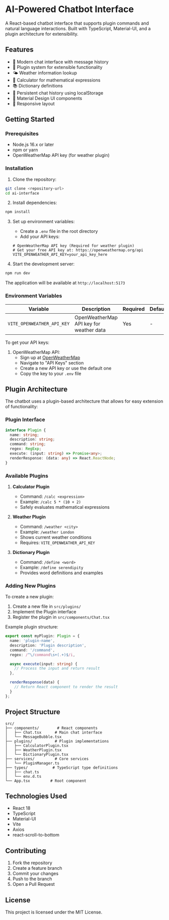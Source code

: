 # AI-Powered Chatbot Interface

A React-based chatbot interface that supports plugin commands and natural language interactions. Built with TypeScript, Material-UI, and a plugin architecture for extensibility.

## Features

- 💬 Modern chat interface with message history
- 🔌 Plugin system for extensible functionality
- 🌤️ Weather information lookup
- 🔢 Calculator for mathematical expressions
- 📚 Dictionary definitions
- 💾 Persistent chat history using localStorage
- 🎨 Material Design UI components
- 📱 Responsive layout

## Getting Started

### Prerequisites

- Node.js 16.x or later
- npm or yarn
- OpenWeatherMap API key (for weather plugin)

### Installation

1. Clone the repository:
```bash
git clone <repository-url>
cd ai-interface
```

2. Install dependencies:
```bash
npm install
```

3. Set up environment variables:
   - Create a `.env` file in the root directory
   - Add your API keys:
   ```env
   # OpenWeatherMap API key (Required for weather plugin)
   # Get your free API key at: https://openweathermap.org/api
   VITE_OPENWEATHER_API_KEY=your_api_key_here
   ```

4. Start the development server:
```bash
npm run dev
```

The application will be available at `http://localhost:5173`

### Environment Variables

| Variable | Description | Required | Default |
|----------|-------------|----------|---------|
| `VITE_OPENWEATHER_API_KEY` | OpenWeatherMap API key for weather data | Yes | - |

To get your API keys:
1. OpenWeatherMap API:
   - Sign up at [OpenWeatherMap](https://openweathermap.org/api)
   - Navigate to "API Keys" section
   - Create a new API key or use the default one
   - Copy the key to your `.env` file

## Plugin Architecture

The chatbot uses a plugin-based architecture that allows for easy extension of functionality:

### Plugin Interface
```typescript
interface Plugin {
  name: string;
  description: string;
  command: string;
  regex: RegExp;
  execute: (input: string) => Promise<any>;
  renderResponse: (data: any) => React.ReactNode;
}
```

### Available Plugins

1. **Calculator Plugin**
   - Command: `/calc <expression>`
   - Example: `/calc 5 * (10 + 2)`
   - Safely evaluates mathematical expressions

2. **Weather Plugin**
   - Command: `/weather <city>`
   - Example: `/weather London`
   - Shows current weather conditions
   - Requires: `VITE_OPENWEATHER_API_KEY`

3. **Dictionary Plugin**
   - Command: `/define <word>`
   - Example: `/define serendipity`
   - Provides word definitions and examples

### Adding New Plugins

To create a new plugin:

1. Create a new file in `src/plugins/`
2. Implement the Plugin interface
3. Register the plugin in `src/components/Chat.tsx`

Example plugin structure:
```typescript
export const myPlugin: Plugin = {
  name: 'plugin-name',
  description: 'Plugin description',
  command: '/command',
  regex: /^\/command\s+(.+)$/i,

  async execute(input: string) {
    // Process the input and return result
  },

  renderResponse(data) {
    // Return React component to render the result
  }
};
```

## Project Structure

```
src/
├── components/        # React components
│   ├── Chat.tsx      # Main chat interface
│   └── MessageBubble.tsx
├── plugins/          # Plugin implementations
│   ├── CalculatorPlugin.tsx
│   ├── WeatherPlugin.tsx
│   └── DictionaryPlugin.tsx
├── services/         # Core services
│   └── PluginManager.ts
├── types/           # TypeScript type definitions
│   ├── chat.ts
│   └── env.d.ts
└── App.tsx         # Root component
```

## Technologies Used

- React 18
- TypeScript
- Material-UI
- Vite
- Axios
- react-scroll-to-bottom

## Contributing

1. Fork the repository
2. Create a feature branch
3. Commit your changes
4. Push to the branch
5. Open a Pull Request

## License

This project is licensed under the MIT License.
